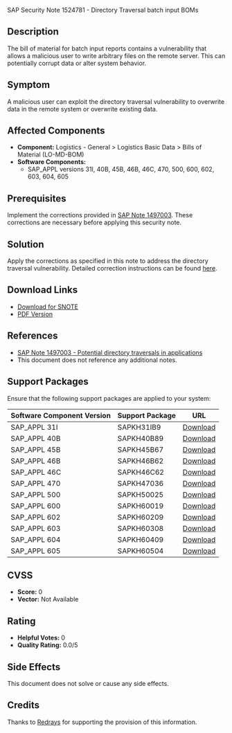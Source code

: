 SAP Security Note 1524781 - Directory Traversal batch input BOMs

**Description**
---
The bill of material for batch input reports contains a vulnerability that allows a malicious user to write arbitrary files on the remote server. This can potentially corrupt data or alter system behavior.

**Symptom**
---
A malicious user can exploit the directory traversal vulnerability to overwrite data in the remote system or overwrite existing data.

**Affected Components**
---
- **Component:** Logistics - General > Logistics Basic Data > Bills of Material (LO-MD-BOM)
- **Software Components:**
  - SAP_APPL versions 31I, 40B, 45B, 46B, 46C, 470, 500, 600, 602, 603, 604, 605

**Prerequisites**
---
Implement the corrections provided in [SAP Note 1497003](https://me.sap.com/notes/1497003). These corrections are necessary before applying this security note.

**Solution**
---
Apply the corrections as specified in this note to address the directory traversal vulnerability. Detailed correction instructions can be found [here](https://me.sap.com/corrins/0001524781/1).

**Download Links**
---
- [Download for SNOTE](https://notesdownloads.sap.com/note/0040000009041662017)
- [PDF Version](https://me.sap.com/sap/support/sfm/notes/print/0001524781?language=en-US&token=A7BBB8149A6C783FBE17F9D6D3913536)

**References**
---
- [SAP Note 1497003 - Potential directory traversals in applications](https://me.sap.com/notes/1497003)
- This document does not reference any additional notes.

**Support Packages**
---
Ensure that the following support packages are applied to your system:

| Software Component Version | Support Package | URL |
|----------------------------|-----------------|-----|
| SAP_APPL 31I               | SAPKH31IB9      | [Download](https://me.sap.com/supportpackage/SAPKH31IB9) |
| SAP_APPL 40B               | SAPKH40B89      | [Download](https://me.sap.com/supportpackage/SAPKH40B89) |
| SAP_APPL 45B               | SAPKH45B67      | [Download](https://me.sap.com/supportpackage/SAPKH45B67) |
| SAP_APPL 46B               | SAPKH46B62      | [Download](https://me.sap.com/supportpackage/SAPKH46B62) |
| SAP_APPL 46C               | SAPKH46C62      | [Download](https://me.sap.com/supportpackage/SAPKH46C62) |
| SAP_APPL 470               | SAPKH47036      | [Download](https://me.sap.com/supportpackage/SAPKH47036) |
| SAP_APPL 500               | SAPKH50025      | [Download](https://me.sap.com/supportpackage/SAPKH50025) |
| SAP_APPL 600               | SAPKH60019      | [Download](https://me.sap.com/supportpackage/SAPKH60019) |
| SAP_APPL 602               | SAPKH60209      | [Download](https://me.sap.com/supportpackage/SAPKH60209) |
| SAP_APPL 603               | SAPKH60308      | [Download](https://me.sap.com/supportpackage/SAPKH60308) |
| SAP_APPL 604               | SAPKH60409      | [Download](https://me.sap.com/supportpackage/SAPKH60409) |
| SAP_APPL 605               | SAPKH60504      | [Download](https://me.sap.com/supportpackage/SAPKH60504) |

**CVSS**
---
- **Score:** 0
- **Vector:** Not Available

**Rating**
---
- **Helpful Votes:** 0
- **Quality Rating:** 0.0/5

**Side Effects**
---
This document does not solve or cause any side effects.

**Credits**
---
Thanks to [Redrays](https://redrays.io) for supporting the provision of this information.